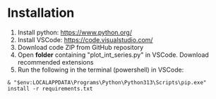 # Installation
1. Install python: https://www.python.org/
2. Install VSCode: https://code.visualstudio.com/
3. Download code ZIP from GitHub repository
4. Open **folder** containing "plot_int_series.py" in VSCode. Download recommended extensions
5. Run the following in the terminal (powershell) in VSCode:

```
& "$env:LOCALAPPDATA\Programs\Python\Python313\Scripts\pip.exe" install -r requirements.txt
```